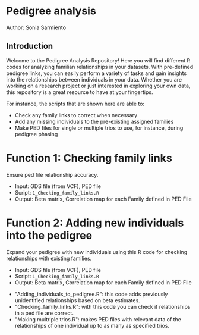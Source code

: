 # Pedigree analysis
Author: Sonia Sarmiento

## Introduction
Welcome to the Pedigree Analysis Repository! Here you will find different R codes for analyzing familian relationships in your datasets. With pre-defined pedigree links, you can easily perform a variety of tasks and gain insights into the relationships between individuals in your data. Whether you are working on a research project or just interested in exploring your own data, this repository is a great resource to have at your fingertips.

For instance, the scripts that are shown here are able to:
* Check any family links to correct when necessary
* Add any missing individuals to the pre-existing assigned families
* Make PED files for single or multiple trios to use, for instance, during pedigree phasing


# Function 1: Checking family links
Ensure ped file relationship accuracy.
* Input: GDS file (from VCF), PED file
* Script: ```1_Checking_family_links.R```
* Output: Beta matrix, Correlation map for each Family defined in PED File

# Function 2: Adding new individuals into the pedigree
Expand your pedigree with new individuals using this R code for checking relationships with existing families.
* Input: GDS file (from VCF), PED file
* Script: ```1_Checking_family_links.R```
* Output: Beta matrix, Correlation map for each Family defined in PED File



- "Adding_individuals_to_pedigree.R": this code adds previously unidentified relationships based on beta estimates.
- "Checking_family_links.R": with this code you can check if relationships in a ped file are correct.
- "Making multriple trios.R": makes PED files with relevant data of the relationships of one individual up to as many as specified trios. 

